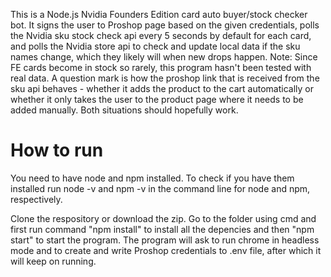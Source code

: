 This is a Node.js Nvidia Founders Edition card auto buyer/stock checker bot. It signs the user to Proshop page based on the given credentials, polls the Nvidia sku stock check api every 5 seconds by default for each card, and polls the Nvidia store api to check and update local data if the sku names change, which they likely will when new drops happen. Note: Since FE cards become in stock so rarely, this program hasn't been tested with real data. A question mark is how the proshop link that is received from the sku api behaves - whether it adds the product to the cart automatically or whether it only takes the user to the product page where it needs to be added manually. Both situations should hopefully work.

# How to run
You need to have node and npm installed. To check if you have them installed run node -v and npm -v in the command line for node and npm, respectively.

Clone the respository or download the zip. Go to the folder using cmd and first run command "npm install" to install all the depencies and then "npm start" to start the program. The program will ask to run chrome in headless mode and to create and write Proshop credentials to .env file, after which it will keep on running.